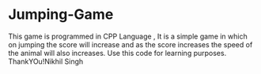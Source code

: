 # Jumping-Game
This game is programmed in CPP Language , 
It is a simple game in which on jumping the score will increase and as the score increases the speed of the animal will also increases.
Use this code for learning purposes.
ThankYOu!Nikhil Singh
